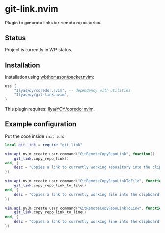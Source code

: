 # git-link.nvim

Plugin to generate links for remote repositories.

## Status 

Project is currently in WIP status.

## Installation 

Installation using [wbthomason/packer.nvim](https://github.com/wbthomason/packer.nvim): 

```lua
use {
    "Ilyasyoy/coredor.nvim", -- dependency with utilities 
    "Ilyasyoy/git-link.nvim",
}
```

This plugin requires: [IlyasYOY/coredor.nvim](https://github.com/IlyasYOY/coredor.nvim).

## Example configuration

Put the code inside `init.lua`:

```lua
local git_link = require "git-link"

vim.api.nvim_create_user_command("GitRemoteCopyRepoLink", function()
    git_link.copy_repo_link()
end, {
    desc = "Copies a link to currently working repository into the clipboard",
})

vim.api.nvim_create_user_command("GitRemoteCopyRepoLinkToFile", function()
    git_link.copy_repo_link_to_file()
end, {
    desc = "Copies a link to currently working file into the clipboard",
})

vim.api.nvim_create_user_command("GitRemoteCopyRepoLinkToLine", function()
    git_link.copy_repo_link_to_line()
end, {
    desc = "Copies a link to currently working line into the clipboard",
})
```


